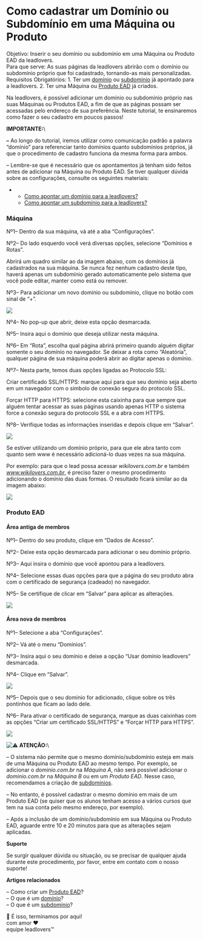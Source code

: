 # Como cadastrar um Domínio ou Subdomínio em uma Máquina ou Produto

Objetivo: Inserir o seu domínio ou subdomínio em uma Máquina ou Produto EAD da leadlovers.\
Para que serve: As suas páginas da leadlovers abrirão com o domínio ou subdomínio próprio que foi cadastrado, tornando-as mais personalizadas.\
Requisitos Obrigatórios: 1. Ter um [domínio](https://suporte.love/o-que-e-um-dominio/) ou [subdomínio](https://suporte.love/o-que-e-um-subdominio/) já apontado para a leadlovers. 2. Ter uma Máquina ou [Produto EAD](https://legado.leadlovers.site/como-criar-um-produto/) já criados.

Na leadlovers, é possível adicionar um domínio ou subdomínio próprio nas suas Máquinas ou Produtos EAD, a fim de que as páginas possam ser acessadas pelo endereço de sua preferência. Neste tutorial, te ensinaremos como fazer o seu cadastro em poucos passos!

&#x20;**IMPORTANTE:**\


**–** Ao longo do tutorial, iremos utilizar como comunicação padrão a palavra “domínio” para referenciar tanto domínios quanto subdomínios próprios, já que o procedimento de cadastro funciona da mesma forma para ambos.&#x20;

– Lembre-se que é necessário que os apontamentos já tenham sido feitos antes de adicionar na Máquina ou Produto EAD. Se tiver qualquer dúvida sobre as configurações, consulte os seguintes materiais:

*
  * [Como apontar um domínio para a leadlovers?](https://suporte.love/o-que-e-um-dominio/)
  * [Como apontar um subdomínio para a leadlovers?](https://suporte.love/o-que-e-um-subdominio/)

### Máquina <a href="#maquina" id="maquina"></a>

Nº1– Dentro da sua máquina, vá até a aba “Configurações”.

Nº2– Do lado esquerdo você verá diversas opções, selecione “Domínios e Rotas”.

Abrirá um quadro similar ao da imagem abaixo, com os domínios já cadastrados na sua máquina. Se nunca fez nenhum cadastro deste tipo, haverá apenas um subdomínio gerado automaticamente pelo sistema que você pode editar, manter como está ou remover.

Nº3– Para adicionar um novo domínio ou subdomínio, clique no botão com sinal de “+”.

[![](https://legado.leadlovers.site/wp-content/uploads/2020/07/img01-3.png)](https://legado.leadlovers.site/wp-content/uploads/2020/07/img01-3.png)

Nº4– No pop-up que abrir, deixe esta opção desmarcada.

Nº5– Insira aqui o domínio que deseja utilizar nesta máquina.

Nº6– Em “Rota”, escolha qual página abrirá primeiro quando alguém digitar somente o seu domínio no navegador. Se deixar a rota como “Aleatória”, qualquer página de sua máquina poderá abrir ao digitar apenas o domínio.

Nº7– Nesta parte, temos duas opções ligadas ao Protocolo SSL:

Criar certificado SSL/HTTPS: marque aqui para que seu domínio seja aberto em um navegador com o símbolo de conexão segura do protocolo SSL.

Forçar HTTP para HTTPS: selecione esta caixinha para que sempre que alguém tentar acessar as suas páginas usando apenas HTTP o sistema force a conexão segura do protocolo SSL e a abra com HTTPS.

Nº8– Verifique todas as informações inseridas e depois clique em “Salvar”.

[![](https://legado.leadlovers.site/wp-content/uploads/2020/07/img02-4.png)](https://legado.leadlovers.site/wp-content/uploads/2020/07/img02-4.png)

Se estiver utilizando um domínio próprio, para que ele abra tanto com quanto sem www é necessário adicioná-lo duas vezes na sua máquina.&#x20;

Por exemplo: para que o lead possa acessar _wikilovers.com.br_ e também _www.wikilovers.com.br_, é preciso fazer o mesmo procedimento adicionando o domínio das duas formas. O resultado ficará similar ao da imagem abaixo:

[![](https://legado.leadlovers.site/wp-content/uploads/2020/07/img03-4.png)](https://legado.leadlovers.site/wp-content/uploads/2020/07/img03-4.png)

### Produto EAD <a href="#produto-ead" id="produto-ead"></a>

#### Área antiga de membros <a href="#area-antiga" id="area-antiga"></a>

Nº1– Dentro do seu produto, clique em “Dados de Acesso”.

Nº2– Deixe esta opção desmarcada para adicionar o seu domínio próprio.

Nº3– Aqui insira o domínio que você apontou para a leadlovers.

Nº4– Selecione essas duas opções para que a página do seu produto abra com o certificado de segurança (cadeado) no navegador.

Nº5– Se certifique de clicar em “Salvar” para aplicar as alterações.

[![](https://legado.leadlovers.site/wp-content/uploads/2020/07/img04-3.png)](https://legado.leadlovers.site/wp-content/uploads/2020/07/img04-3.png)

#### Área nova de membros <a href="#area-nova" id="area-nova"></a>

Nº1– Selecione a aba “Configurações”.

Nº2– Vá até o menu “Domínios”.

Nº3– Insira aqui o seu domínio e deixe a opção “Usar domínio leadlovers” desmarcada.

Nº4– Clique em “Salvar”.

[![](https://legado.leadlovers.site/wp-content/uploads/2020/07/img05-3.png)](https://legado.leadlovers.site/wp-content/uploads/2020/07/img05-3.png)

Nº5– Depois que o seu domínio for adicionado, clique sobre os três pontinhos que ficam ao lado dele.

Nº6– Para ativar o certificado de segurança, marque as duas caixinhas com as opções “Criar um certificado SSL/HTTPS” e “Forçar HTTP para HTTPS”.

[![](https://legado.leadlovers.site/wp-content/uploads/2020/07/img06-4.png)](https://legado.leadlovers.site/wp-content/uploads/2020/07/img06-4.png)

![⚠](https://s.w.org/images/core/emoji/13.0.0/svg/26a0.svg) **ATENÇÃO:**\


– O sistema não permite que o mesmo domínio/subdomínio esteja em mais de uma Máquina ou Produto EAD ao mesmo tempo. Por exemplo, se adicionar o _dominio.com.br_ na _Máquina A_, não será possível adicionar o _dominio.com.br_ na _Máquina B_ ou em um _Produto EAD_. Nesse caso, recomendamos a criação de [subdomínios](https://suporte.love/o-que-e-um-subdominio/).

– No entanto, é possível cadastrar o mesmo domínio em mais de um Produto EAD (se quiser que os alunos tenham acesso a vários cursos que tem na sua conta pelo mesmo endereço, por exemplo).

– Após a inclusão de um domínio/subdomínio em sua Máquina ou Produto EAD, aguarde entre 10 e 20 minutos para que as alterações sejam aplicadas.&#x20;

**Suporte**

Se surgir qualquer dúvida ou situação, ou se precisar de qualquer ajuda durante este procedimento, por favor, entre em contato com o nosso suporte!

**Artigos relacionados**

– Como criar um [Produto EAD](https://suporte.love/como-criar-um-produto/)?\
– O que é um [domínio](https://suporte.love/o-que-e-um-dominio/)?\
– O que é um [subdomínio](https://suporte.love/o-que-e-um-subdominio/)?

🏁 É isso, terminamos por aqui!\
com amor ❤\
equipe leadlovers™
